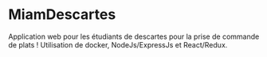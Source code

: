 # MiamDescartes
Application web pour les étudiants de descartes pour la prise de commande de plats !
Utilisation de docker, NodeJs/ExpressJs et React/Redux.
